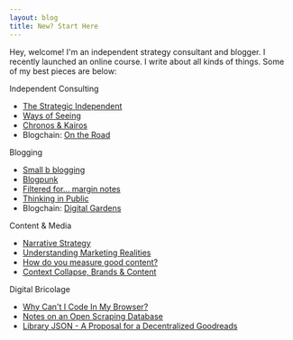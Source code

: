 ```yaml
---
layout: blog
title: New? Start Here
---
```


Hey, welcome! I'm an independent strategy consultant and blogger. I recently launched an online course. I write about all kinds of things. Some of my best pieces are below:

<div class="flex-l f5 pt4">

<div class="w-100 w-50-l pr3-l">

  <div class="bb b--newgreen ibmplexmono ttu f5">Independent Consulting</div>
  <ul>
    <li><a class="link" href="https://sepiabrown.github.io/2019/04/04/the-strategic-independent/">The Strategic Independent</a></li>
    <li><a class="link" href="https://sepiabrown.github.io/2018/10/29/ways-of-seeing/">Ways of Seeing</a></li>
    <li><a class="link" href="https://sepiabrown.github.io/2021/01/26/kairos/">Chronos & Kairos</a></li>
    <li>Blogchain: <a class="link" href="https://sepiabrown.github.io/blogchains/on-the-road/">On the Road</a></li>
  </ul>

  <div class="bb b--newgreen ibmplexmono ttu f5">Blogging</div>
  <ul>
    <li><a class="link" href="https://sepiabrown.github.io/2018/02/23/small-b-blogging/">Small b blogging</a></li>
    <li><a class="link" href="https://sepiabrown.github.io/2019/05/17/blogpunk/">Blogpunk</a></li>
    <li><a class="link" href="https://sepiabrown.github.io/2020/12/17/side-notes/">Filtered for... margin notes</a></li>
    <li><a class="link" href="https://sepiabrown.github.io/2020/07/23/thinking-in-public/">Thinking in Public</a></li>
    <li>Blogchain: <a class="link" href="https://sepiabrown.github.io/blogchains/digital-gardens/">Digital Gardens</a></li>
  </ul>  

  

</div>

<div class="w-100 w-50-l pl3-l">

  <div class="bb b--newgreen ibmplexmono ttu f5">Content & Media</div>
  <ul>
    <li><a class="link" href="https://sepiabrown.github.io/2020/02/20/narrative-strategy/">Narrative Strategy</a></li>
    <li><a class="link" href="https://sepiabrown.github.io/2019/10/22/brand-worlding/">Understanding Marketing Realities</a></li>
    <li><a class="link" href="https://sepiabrown.github.io/2017/10/03/how-do-you-measure-good-content/">How do you measure good content?</a></li>
    <li><a class="link" href="https://sepiabrown.github.io/2017/04/20/context-collapse/">Context Collapse, Brands & Content</a></li>
  </ul>  

  <div class="bb b--newgreen ibmplexmono ttu f5">Digital Bricolage</div>
  <ul>
    <li><a class="link" href="https://sepiabrown.github.io/2021/01/14/new-browsers/">Why Can't I Code In My Browser?</a></li>
    <li><a class="link" href="https://sepiabrown.github.io/2021/03/29/open-scraping-database/">Notes on an Open Scraping Database</a></li>
    <li><a class="link" href="https://sepiabrown.github.io/2020/04/15/library-json/">Library JSON - A Proposal for a Decentralized Goodreads</a></li>
  </ul>  

</div>
</div>
